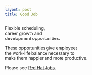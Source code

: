 ```yaml
---
layout: post
title: Good Job
---
```


Flexible scheduling,   
career growth and   
development opportunities.

These opportunities give employees   
the work-life balance necessary to   
make them happier and more productive.

Please see [Red Hat Jobs](https://www.redhat.com/en/jobs).
